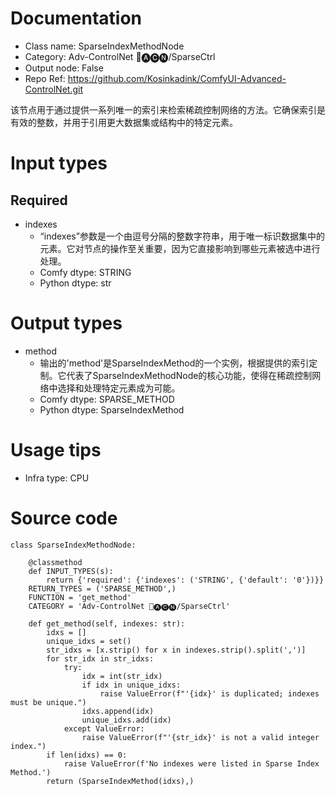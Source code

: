 # Documentation
- Class name: SparseIndexMethodNode
- Category: Adv-ControlNet 🛂🅐🅒🅝/SparseCtrl
- Output node: False
- Repo Ref: https://github.com/Kosinkadink/ComfyUI-Advanced-ControlNet.git

该节点用于通过提供一系列唯一的索引来检索稀疏控制网络的方法。它确保索引是有效的整数，并用于引用更大数据集或结构中的特定元素。

# Input types
## Required
- indexes
    - “indexes”参数是一个由逗号分隔的整数字符串，用于唯一标识数据集中的元素。它对节点的操作至关重要，因为它直接影响到哪些元素被选中进行处理。
    - Comfy dtype: STRING
    - Python dtype: str

# Output types
- method
    - 输出的'method'是SparseIndexMethod的一个实例，根据提供的索引定制。它代表了SparseIndexMethodNode的核心功能，使得在稀疏控制网络中选择和处理特定元素成为可能。
    - Comfy dtype: SPARSE_METHOD
    - Python dtype: SparseIndexMethod

# Usage tips
- Infra type: CPU

# Source code
```
class SparseIndexMethodNode:

    @classmethod
    def INPUT_TYPES(s):
        return {'required': {'indexes': ('STRING', {'default': '0'})}}
    RETURN_TYPES = ('SPARSE_METHOD',)
    FUNCTION = 'get_method'
    CATEGORY = 'Adv-ControlNet 🛂🅐🅒🅝/SparseCtrl'

    def get_method(self, indexes: str):
        idxs = []
        unique_idxs = set()
        str_idxs = [x.strip() for x in indexes.strip().split(',')]
        for str_idx in str_idxs:
            try:
                idx = int(str_idx)
                if idx in unique_idxs:
                    raise ValueError(f"'{idx}' is duplicated; indexes must be unique.")
                idxs.append(idx)
                unique_idxs.add(idx)
            except ValueError:
                raise ValueError(f"'{str_idx}' is not a valid integer index.")
        if len(idxs) == 0:
            raise ValueError(f'No indexes were listed in Sparse Index Method.')
        return (SparseIndexMethod(idxs),)
```
